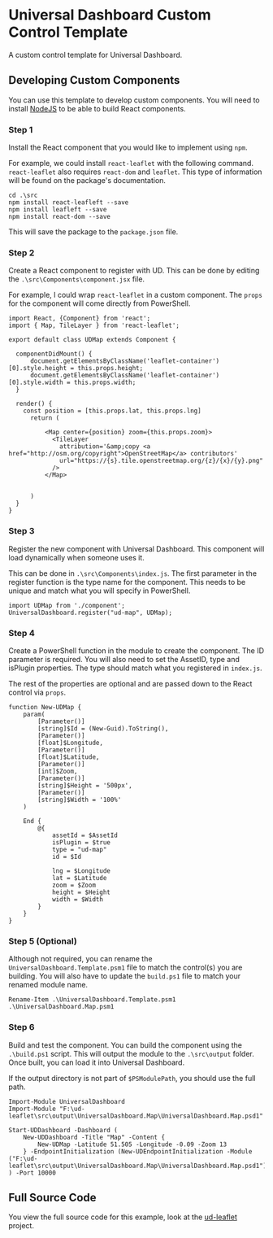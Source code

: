 # Universal Dashboard Custom Control Template
A custom control template for Universal Dashboard.

## Developing Custom Components 

You can use this template to develop custom components. You will need to install [NodeJS](https://nodejs.org/en/) to be able to build React components. 

### Step 1

Install the React component that you would like to implement using `npm`. 

For example, we could install `react-leaflet` with the following command. `react-leaflet` also requires `react-dom` and `leaflet`. This type of information will be found on the package's documentation. 

```
cd .\src
npm install react-leafleft --save 
npm install leafleft --save 
npm install react-dom --save 
```

This will save the package to the `package.json` file. 

### Step 2 

Create a React component to register with UD. This can be done by editing the `.\src\Components\component.jsx` file. 

For example, I could wrap `react-leaflet` in a custom component. The `props` for the component will come directly from PowerShell. 

```
import React, {Component} from 'react';
import { Map, TileLayer } from 'react-leaflet';

export default class UDMap extends Component {

  componentDidMount() {
      document.getElementsByClassName('leaflet-container')[0].style.height = this.props.height;
      document.getElementsByClassName('leaflet-container')[0].style.width = this.props.width;
  }

  render() {
    const position = [this.props.lat, this.props.lng]
      return (
        
          <Map center={position} zoom={this.props.zoom}>
            <TileLayer
              attribution='&amp;copy <a href="http://osm.org/copyright">OpenStreetMap</a> contributors'
              url="https://{s}.tile.openstreetmap.org/{z}/{x}/{y}.png"
            />
          </Map>
        

      )
  }
}
```

### Step 3 

Register the new component with Universal Dashboard. This component will load dynamically when someone uses it. 

This can be done in `.\src\Components\index.js`. The first parameter in the register function is the type name for the component. This needs to be unique and match what you will specify in PowerShell.

```
import UDMap from './component';
UniversalDashboard.register("ud-map", UDMap);
```

### Step 4 

Create a PowerShell function in the module to create the component. The ID parameter is required. You will also need to set the AssetID, type and isPlugin properties. The type should match what you registered in `index.js`.

The rest of the properties are optional and are passed down to the React control via `props`. 

```
function New-UDMap {
    param(
        [Parameter()]
        [string]$Id = (New-Guid).ToString(),
        [Parameter()]
        [float]$Longitude,
        [Parameter()]
        [float]$Latitude,
        [Parameter()]
        [int]$Zoom,
        [Parameter()]
        [string]$Height = '500px',
        [Parameter()]
        [string]$Width = '100%'
    )

    End {
        @{
            assetId = $AssetId 
            isPlugin = $true 
            type = "ud-map"
            id = $Id

            lng = $Longitude
            lat = $Latitude
            zoom = $Zoom
            height = $Height
            width = $Width
        }
    }
}
```

### Step 5 (Optional)

Although not required, you can rename the `UniversalDashboard.Template.psm1` file to match the control(s) you are building. You will also have to update the `build.ps1` file to match your renamed module name. 

```
Rename-Item .\UniversalDashboard.Template.psm1 .\UniversalDashboard.Map.psm1
```

### Step 6

Build and test the component. You can build the component using the `.\build.ps1` script. This will output the module to the `.\src\output` folder. Once built, you can load it into Universal Dashboard. 

If the output directory is not part of `$PSModulePath`, you should use the full path. 

```
Import-Module UniversalDashboard 
Import-Module "F:\ud-leaflet\src\output\UniversalDashboard.Map\UniversalDashboard.Map.psd1"

Start-UDDashboard -Dashboard (
    New-UDDashboard -Title "Map" -Content {
        New-UDMap -Latitude 51.505 -Longitude -0.09 -Zoom 13 
    } -EndpointInitialization (New-UDEndpointInitialization -Module ("F:\ud-leaflet\src\output\UniversalDashboard.Map\UniversalDashboard.Map.psd1"))
) -Port 10000

```

## Full Source Code

You view the full source code for this example, look at the [ud-leaflet]() project.